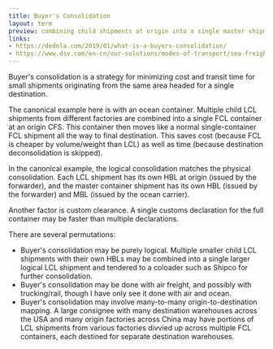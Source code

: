 ```yaml
---
title: Buyer's Consolidation
layout: term
preview: combining child shipments at origin into a single master shipment all the way to final destination
links:
- https://dedola.com/2019/01/what-is-a-buyers-consolidation/
- https://www.dsv.com/en-cn/our-solutions/modes-of-transport/sea-freight/buyers-consolidation
---
```


Buyer's consolidation is a strategy for minimizing cost and transit time for small shipments originating from the same area headed for a single destination.

The canonical example here is with an ocean container. Multiple child LCL shipments from different factories are combined into a single FCL container at an origin CFS. This container then moves like a normal single-container FCL shipment all the way to final destination. This saves cost (because FCL is cheaper by volume/weight than LCL) as well as time (because destination deconsolidation is skipped).

In the canonical example, the logical consolidation matches the physical consolidation. Each LCL shipment has its own HBL at origin (issued by the forwarder), and the master container shipment has its own HBL (issued by the forwarder) and MBL (issued by the ocean carrier).

Another factor is custom clearance. A single customs declaration for the full container may be faster than multiple declarations.

There are several permutations:

- Buyer's consolidation may be purely logical. Multiple smaller child LCL shipments with their own HBLs may be combined into a single larger logical LCL shipment and tendered to a coloader such as Shipco for further consolidation. 
- Buyer's consolidation may be done with air freight, and possibly with trucking/rail, though I have only see it done with air and ocean.
- Buyer's consolidation may involve many-to-many origin-to-destination mapping. A large consignee with many destination warehouses across the USA and many origin factories across China may have portions of LCL shipments from various factories divvied up across multiple FCL containers, each destined for separate destination warehouses.
